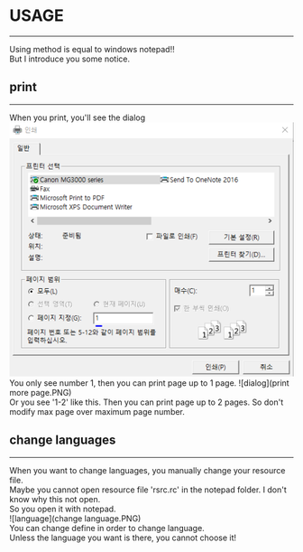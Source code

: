 # USAGE
***
Using method is equal to windows notepad!!  
But I introduce you some notice.  
## print
***
When you print, you'll see the dialog  
![dialog](print_one_page.PNG)  
You only see number 1, then you can print page up to 1 page.
![dialog](print more page.PNG)  
Or you see '1-2' like this. Then you can print page up to 2 pages.
So don't modify max page over maximum page number.  
## change languages
***
When you want to change languages, you manually change your resource file.  
Maybe you cannot open resource file 'rsrc.rc' in the notepad folder. I don't know why this not open.  
So you open it with notepad.  
![language](change language.PNG)  
You can change define in order to change language.  
Unless the language you want is there, you cannot choose it!
